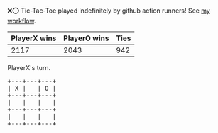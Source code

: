 :x::o: Tic-Tac-Toe played indefinitely by github action runners! See [my workflow](.github/workflows/play.yaml).

|PlayerX wins|PlayerO wins|Ties|
|-|-|-|
|2117|2043|942|

PlayerX's turn.

<pre>
+---+---+---+
| X |   | O |
+---+---+---+
|   |   |   |
+---+---+---+
|   |   |   |
+---+---+---+
</pre>